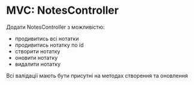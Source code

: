 # MVC: NotesController

Додати NotesController з можливістю:

- продивитись всі нотатки
- продивитись нотатку по id
- створити нотатку
- оновити нотатку
- видалити нотатку

Всі валідації мають бути присутні на методах створення та оновлення